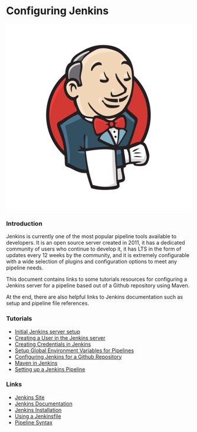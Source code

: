 # Configuring Jenkins

![Jenkins](JenkinsConfigFiles/images/jenkins-ci_512.jpg)

### Introduction

Jenkins is currently one of the most popular pipeline tools available to developers. It is an open source server created in 2011, it has a dedicated community of users who continue to develop it, it has LTS in the form of updates every 12 weeks by the community, and it is extremely configurable with a wide selection of plugins and configuration options to meet any pipeline needs.

This document contains links to some tutorials resources for configuring a Jenkins server for a pipeline based out of a Github repository using Maven.

At the end, there are also helpful links to Jenkins documentation such as setup and pipeline file references.

### Tutorials
* [Initial Jenkins server setup](JenkinsConfigFiles/SetupServer.md)
* [Creating a User in the Jenkins server](JenkinsConfigFiles/CreateUser.md)
* [Creating Credentials in Jenkins](JenkinsConfigFiles/JenkinsCreds.md)
* [Setup Global Environment Variables for Pipelines](JenkinsConfigFiles/ConfigEnv.md)
* [Configuring Jenkins for a Github Repository](JenkinsConfigFiles/ConfigGithub.md)
* [Maven in Jenkins](JenkinsConfigFiles/ConfigMaven.md)
* [Setting up a Jenkins Pipeline](JenkinsConfigFiles/Pipeline.md)

### Links
* [Jenkins Site](https://jenkins.io/)
* [Jenkins Documentation](https://jenkins.io/doc/)
* [Jenkins Installation](https://jenkins.io/doc/book/installing/)
* [Using a Jenkinsfile](https://jenkins.io/doc/book/pipeline/jenkinsfile/)
* [Pipeline Syntax](https://jenkins.io/doc/book/pipeline/syntax/)
